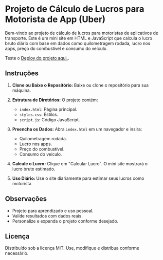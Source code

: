 # Projeto de Cálculo de Lucros para Motorista de App (Uber)

Bem-vindo ao projeto de cálculo de lucros para motoristas de aplicativos de transporte. Este é um mini site em HTML e JavaScript que calcula o lucro bruto diário com base em dados como quilometragem rodada, lucro nos apps, preço do combustível e consumo do veículo.

 Teste o [Deploy do projeto aqui.](https://uber-gross-profit.netlify.app).
## Instruções

1. **Clone ou Baixe o Repositório:** Baixe ou clone o repositório para sua máquina.

2. **Estrutura de Diretórios:** O projeto contém:
   - `index.html`: Página principal.
   - `styles.css`: Estilos.
   - `script.js`: Código JavaScript.
 
3. **Preencha os Dados:** Abra `index.html` em um navegador e insira:
   - Quilometragem rodada.
   - Lucro nos apps.
   - Preço do combustível.
   - Consumo do veículo.

4. **Calcule o Lucro:** Clique em "Calcular Lucro". O mini site mostrará o lucro bruto estimado.

5. **Uso Diário:** Use o site diariamente para estimar seus lucros como motorista.

## Observações

- Projeto para aprendizado e uso pessoal.
- Valide resultados com dados reais.
- Personalize e expanda o projeto conforme desejado.

## Licença

Distribuído sob a licença MIT. Use, modifique e distribua conforme necessário.
